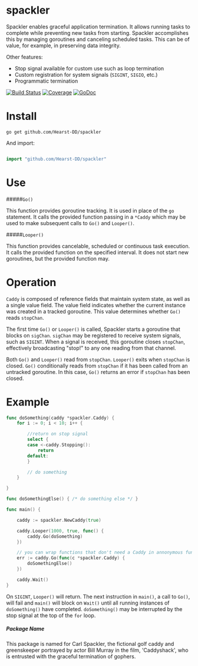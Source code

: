 spackler
========

Spackler enables graceful application termination.  It allows running tasks to complete while preventing new tasks from starting.  Spackler accomplishes this by managing goroutines and canceling scheduled tasks.  This can be of value, for example, in preserving data integrity.

Other features:
* Stop signal available for custom use such as loop termination
* Custom registration for system signals (`SIGINT`, `SIGIO`, etc.)
* Programmatic termination

[![Build Status](https://travis-ci.org/Hearst-DD/spackler.svg?branch=master)](https://travis-ci.org/Hearst-DD/spackler) [![Coverage](http://gocover.io/_badge/github.com/Hearst-DD/spackler?v=1)](http://gocover.io/github.com/Hearst-DD/spackler?v=1) [![GoDoc](https://godoc.org/github.com/Hearst-DD/spackler?status.svg)](https://godoc.org/github.com/Hearst-DD/spackler)

Install
=======

```
go get github.com/Hearst-DD/spackler
```

And import:
```go

import "github.com/Hearst-DD/spackler"
```

Use
===

#####`Go()`

This function provides goroutine tracking.  It is used in place of the `go` statement.  It calls the provided function passing in a `*Caddy` which may be used to make subsequent calls to `Go()` and `Looper()`.  


#####`Looper()`

This function provides cancelable, scheduled or continuous task execution.  It calls the provided function on the specified interval.  It does not start new goroutines, but the provided function may.


Operation
=========

`Caddy` is composed of reference fields that maintain system state, as well as a single
value field. The value field indicates whether the current instance was created in a tracked
goroutine.  This value determines whether `Go()` reads `stopChan`.

The first time `Go()` or `Looper()` is called, Spackler starts a goroutine that blocks on
`sigChan`.  `sigChan` may be registered to receive system signals, such as `SIGINT`.  When
a signal is received, this goroutine closes `stopChan`, effectively broadcasting
"stop!" to any one reading from that channel.

Both `Go()` and `Looper()` read from `stopChan`.  `Looper()` exits when `stopChan` is closed.
`Go()` conditionally reads from `stopChan` if it has been called from an untracked
goroutine.  In this case, `Go()` returns an error if `stopChan` has been closed.


Example
=======

```go
func doSomething(caddy *spackler.Caddy) {
	for i := 0; i < 10; i++ {

		//return on stop signal
		select {
		case <-caddy.Stopping():
			return
		default:
		}

		// do something
	}

}

func doSomethingElse() { /* do something else */ }

func main() {

	caddy := spackler.NewCaddy(true)

	caddy.Looper(1000, true, func() {
		caddy.Go(doSomething)
	})

	// you can wrap functions that don't need a Caddy in annonymous functions
	err := caddy.Go(func(c *spackler.Caddy) {
		doSomethingElse()
	})

	caddy.Wait()
}
```

On `SIGINT`, `Looper()` will return.  The next instruction in `main()`, a call to `Go()`, will
fail and `main()` will block on `Wait()` until all running instances of `doSomething()`
have completed.  `doSomething()` may be interrupted by the stop signal at the top
of the `for` loop.


##### Package Name

This package is named for Carl Spackler, the fictional golf caddy and greenskeeper
portrayed by actor Bill Murray in the film, 'Caddyshack', who is entrusted with
the graceful termination of gophers.
